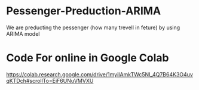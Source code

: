 # Pessenger-Preduction-ARIMA
We are preducting the pessenger (how many trevell in feture) by using ARIMA model

# Code For online in Google Colab
https://colab.research.google.com/drive/1myiIAmkTWc5NI_4Q7B64K3O4uvqKTDch#scrollTo=EiF6UNuVMVXU
